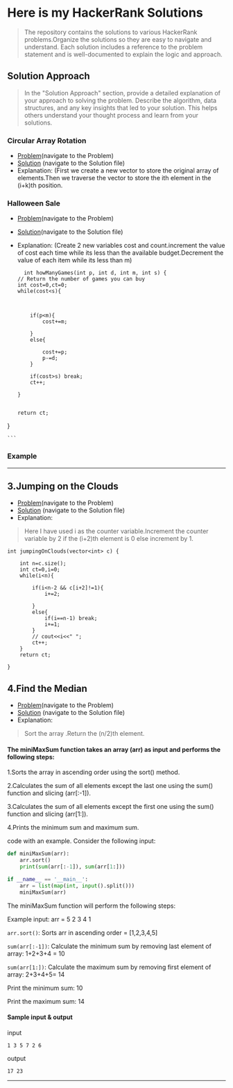 # Here is my HackerRank Solutions

>The repository contains the solutions to various HackerRank problems.Organize the solutions so they are easy to navigate and understand. Each solution includes a reference to the problem statement and is well-documented to explain the logic and approach.




## Solution Approach

>In the "Solution Approach" section, provide a detailed explanation of your approach to solving the problem. Describe the algorithm, data structures, and any key insights that led to your solution. This helps others understand your thought process and learn from your solutions.

### Circular Array Rotation


  - [Problem](https://www.hackerrank.com/challenges/circular-array-rotation/problem?isFullScreen=false)(navigate to the Problem)
  - [Solution](./solution.py) (navigate to the Solution file)
  - Explanation: (First we create a new vector to store the original array of elements.Then we traverse the vector to store the ith element in the (i+k)th position.
  
### Halloween Sale


  - [Problem](https://www.hackerrank.com/challenges/halloween-sale/problem?isFullScreen=false)(navigate to the Problem)
  - [Solution](./solution.py)(navigate to the Solution file)
  - Explanation: (Create 2 new variables cost and count.increment the value of cost each time while its less than the available budget.Decrement the value of each item while its less than m)

    ```
      int howManyGames(int p, int d, int m, int s) {
    // Return the number of games you can buy
    int cost=0,ct=0;
    while(cost<s){
        
        
        
        if(p<m){
            cost+=m;
            
        }
        else{
            
            cost+=p;
            p-=d;
        }
        
        if(cost>s) break;
        ct++;
   
    }
   
    
    return ct;

}

    ```

### Example  
---
## 3.Jumping on the Clouds
  - [Problem](https://www.hackerrank.com/challenges/grading/problem?isFullScreen=true)(navigate to the Problem)
  - [Solution](Grading_Students/gradingstudents.py) (navigate to the Solution file)
  - Explanation:
  >  Here I have used i as the counter variable.Increment the counter variable by 2 if the (i+2)th element is 0 else increment by 1.
```
int jumpingOnClouds(vector<int> c) {
    
    int n=c.size();
    int ct=0,i=0;
    while(i<n){
        
        if(i<n-2 && c[i+2]!=1){
            i+=2;
            
        }
        else{
            if(i==n-1) break;
            i+=1;
        }
        // cout<<i<<" ";
        ct++;
    }
    return ct;

}
```

## 4.Find the Median


  - [Problem](https://www.hackerrank.com/challenges/find-the-median/problem)(navigate to the Problem)
  - [Solution](Mini-Max_Sum/minimaxsum.py) (navigate to the Solution file)
  - Explanation:
  >Sort the array .Return the (n/2)th element.

#### The miniMaxSum function takes an array (arr) as input and performs the following steps:

 1.Sorts the array in ascending order using the sort() method.

 2.Calculates the sum of all elements except the last one using the sum() function and slicing (arr[:-1]).

 3.Calculates the sum of all elements except the first one using the sum() function and slicing (arr[1:]).

 4.Prints the minimum sum and maximum sum.

 code with an example. Consider the following input:

```python
def miniMaxSum(arr):
    arr.sort()
    print(sum(arr[:-1]), sum(arr[1:]))

if __name__ == '__main__':
    arr = list(map(int, input().split()))
    miniMaxSum(arr)

```
 The miniMaxSum function will perform the following steps:

 Example input: arr = 5 2 3 4 1

 ```arr.sort()```: Sorts arr in ascending order = [1,2,3,4,5]

 ```sum(arr[:-1])```: Calculate the minimum sum by removing last element of array: 1+2+3+4 = 10

 ```sum(arr[1:])```: Calculate the maximum sum by removing first element of array: 2+3+4+5= 14

 Print the minimum sum: 10
 
 Print the maximum sum: 14

#### Sample input & output
input
```
1 3 5 7 2 6
```
output
```
17 23
```
****


